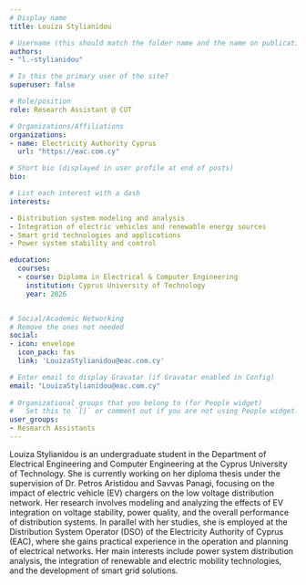 ```yaml
---
# Display name
title: Louiza Stylianidou

# Username (this should match the folder name and the name on publications)
authors:
- "l.-stylianidou"

# Is this the primary user of the site?
superuser: false

# Role/position
role: Research Assistant @ CUT

# Organizations/Affiliations
organizations:
- name: Electricity Authority Cyprus
  url: "https://eac.com.cy"

# Short bio (displayed in user profile at end of posts)
bio: 

# List each interest with a dash
interests:

- Distribution system modeling and analysis
- Integration of electric vehicles and renewable energy sources
- Smart grid technologies and applications
- Power system stability and control

education:
  courses:
  - course: Diploma in Electrical & Computer Engineering
    institution: Cyprus University of Technology
    year: 2026


# Social/Academic Networking
# Remove the ones not needed
social:
- icon: envelope
  icon_pack: fas
  link: 'LouizaStylianidou@eac.com.cy' 

# Enter email to display Gravatar (if Gravatar enabled in Config)
email: "LouizaStylianidou@eac.com.cy"
  
# Organizational groups that you belong to (for People widget)
#   Set this to `[]` or comment out if you are not using People widget.
user_groups:
- Research Assistants
---
```


Louiza Stylianidou is an undergraduate student in the Department of Electrical Engineering and Computer Engineering at the Cyprus University of Technology. She is currently working on her diploma thesis under the supervision of Dr. Petros Aristidou and Savvas Panagi, focusing on the impact of electric vehicle (EV) chargers on the low voltage distribution network. Her research involves modeling and analyzing the effects of EV integration on voltage stability, power quality, and the overall performance of distribution systems. In parallel with her studies, she is employed at the Distribution System Operator (DSO) of the Electricity Authority of Cyprus (EAC), where she gains practical experience in the operation and planning of electrical networks. Her main interests include power system distribution analysis, the integration of renewable and electric mobility technologies, and the development of smart grid solutions.
